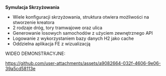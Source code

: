 **Symulacja Skrzyżowania**

- Wiele konfiguracji skrzyżowania, struktura otwiera możliwości na stworzenie kreatora
- 2 rodzaje dróg, tory tramwajowe oraz ulica
- Generowanie losowych samochodów z użyciem zewnętrznego API
- Logowanie z wykorzystaniem bazy danych H2 jako cache
- Oddzielna aplikacja FE z wizualizacją

WIDEO DEMONSTRACYJNE:

https://github.com/user-attachments/assets/a9082664-032f-4606-9e06-39a5cd58113e
